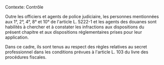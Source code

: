 Contexte: Contrôle

Outre les officiers et agents de police judiciaire, les personnes mentionnées aux 1°, 2°, 4°, 8° et 10° de l'article L. 5222-1 et les agents des douanes sont habilités à chercher et à constater les infractions aux dispositions du présent chapitre et aux dispositions réglementaires prises pour leur application.

Dans ce cadre, ils sont tenus au respect des règles relatives au secret professionnel dans les conditions prévues à l'article L. 103 du livre des procédures fiscales.